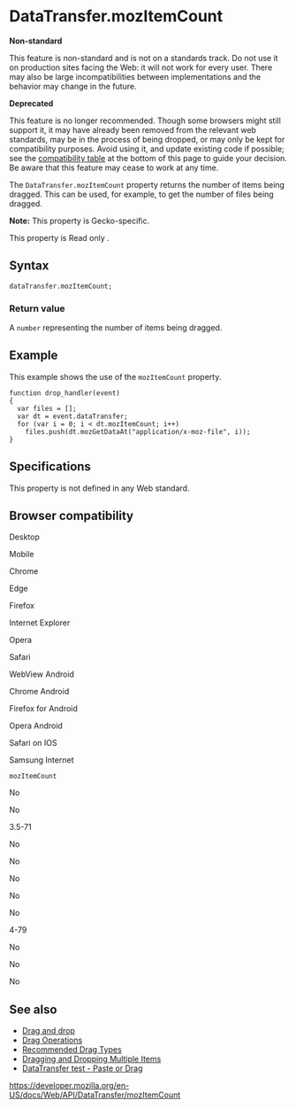 # DataTransfer.mozItemCount

**Non-standard**

This feature is non-standard and is not on a standards track. Do not use it on production sites facing the Web: it will not work for every user. There may also be large incompatibilities between implementations and the behavior may change in the future.

**Deprecated**

This feature is no longer recommended. Though some browsers might still support it, it may have already been removed from the relevant web standards, may be in the process of being dropped, or may only be kept for compatibility purposes. Avoid using it, and update existing code if possible; see the [compatibility table](#browser_compatibility) at the bottom of this page to guide your decision. Be aware that this feature may cease to work at any time.

The `DataTransfer.mozItemCount` property returns the number of items being dragged. This can be used, for example, to get the number of files being dragged.

**Note:** This property is Gecko-specific.

This property is <span class="badge inline readonly">Read only </span>.

## Syntax

    dataTransfer.mozItemCount;

### Return value

A `number` representing the number of items being dragged.

## Example

This example shows the use of the `mozItemCount` property.

    function drop_handler(event)
    {
      var files = [];
      var dt = event.dataTransfer;
      for (var i = 0; i < dt.mozItemCount; i++)
        files.push(dt.mozGetDataAt("application/x-moz-file", i));
    }

## Specifications

This property is not defined in any Web standard.

## Browser compatibility

Desktop

Mobile

Chrome

Edge

Firefox

Internet Explorer

Opera

Safari

WebView Android

Chrome Android

Firefox for Android

Opera Android

Safari on IOS

Samsung Internet

`mozItemCount`

No

No

3.5-71

No

No

No

No

No

4-79

No

No

No

## See also

- [Drag and drop](../html_drag_and_drop_api)
- [Drag Operations](../html_drag_and_drop_api/drag_operations)
- [Recommended Drag Types](../html_drag_and_drop_api/recommended_drag_types)
- [Dragging and Dropping Multiple Items](../html_drag_and_drop_api/multiple_items)
- [DataTransfer test - Paste or Drag](https://codepen.io/tech_query/pen/MqGgap)

<a href="https://developer.mozilla.org/en-US/docs/Web/API/DataTransfer/mozItemCount" class="_attribution-link">https://developer.mozilla.org/en-US/docs/Web/API/DataTransfer/mozItemCount</a>
